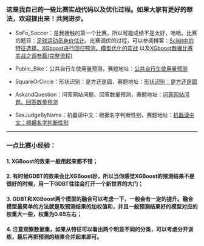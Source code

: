 ### 这是我自己的一些比赛实战代码以及优化过程。如果大家有更好的想法，欢迎提出来！共同进步。

- SoFo_Soccer：是我接触的第一个比赛，所以可能成绩不是太好，哈哈。比赛的题目：[足球运动员身价估计](http://sofasofa.io/competition.php?id=7)。比赛调优的过程，可以参阅博客：[Scikit中的特征选择，XGboost进行回归预测，模型优化的实战](https://blog.csdn.net/sinat_35512245/article/details/79668363)
以及[XGboost数据比赛实战之调参篇(完整流程)](https://blog.csdn.net/sinat_35512245/article/details/79700029)


- Public_Bike：公共自行车使用量预测，赛题地址：[公共自行车使用量预测](http://sofasofa.io/competition.php?id=1#c4)

- SquareOrCircle：形状识别：是方还是圆，赛题地址：[形状识别：是方还是圆](http://sofasofa.io/competition.php?id=6)

- AskandQuestion：问答网站问题、回答数量预测，赛题地址：[问答网站问题、回答数量预测](http://sofasofa.io/competition.php?id=4)

- SexJudgeByName：机器读中文：根据名字判断性别，赛题地址：[机器读中文：根据名字判断性别](http://sofasofa.io/competition.php?id=3)

----------

### 一点比赛小经验：

#### 1. XGBoost的效果一般用起来都不错；

#### 2. 有时候GDBT的效果会比XGBoost好，所以当你感觉XGBoost的预测结果不是很好的时候，用一下GDBT往往会打开一个新世界的大门；

#### 3. GDBT和XGBoost两个模型的融合可以考虑一下，一般会有一定的提升。融合模型最简单的方法就是取预测结果的加权值和，并且一般预测结果好的模型对应的权重大一些，权重为0.65左右；

#### 4. 注意观察数据集，如果从特征可以看出两个明显不同的分类，可以考虑分开训练，最后再把预测的结果合并起来即可。
